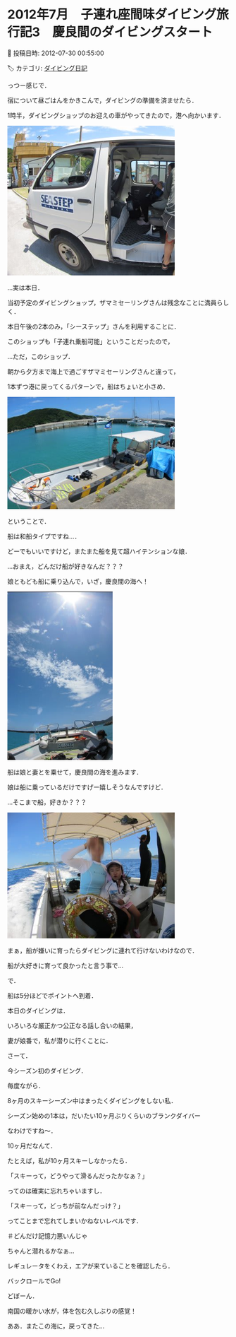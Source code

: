 # 2012年7月　子連れ座間味ダイビング旅行記3　慶良間のダイビングスタート

📅 投稿日時: 2012-07-30 00:55:00

🏷️ カテゴリ: [ダイビング日記](ce3a7a8d424d112fce83ee85c81a0e344.md)

っつー感じで．


宿について昼ごはんをかきこんで，ダイビングの準備を済ませたら．





1時半，ダイビングショップのお迎えの車がやってきたので，港へ向かいます．




![fa433415110aeaf3ce7609847d5f0ad6.jpg](images/fa433415110aeaf3ce7609847d5f0ad6.jpg)




…実は本日．


当初予定のダイビングショップ，ザマミセーリングさんは残念なことに満員らしく．


本日午後の2本のみ，「シーステップ」さんを利用することに．


このショップも「子連れ乗船可能」ということだったので，





…ただ，このショップ．


朝から夕方まで海上で過ごすザマミセーリングさんと違って，


1本ずつ港に戻ってくるパターンで，船はちょいと小さめ．




![6b3de8f18ef596a4032e9d458684e589.jpg](images/6b3de8f18ef596a4032e9d458684e589.jpg)




ということで．


船は和船タイプですね…．





どーでもいいですけど，またまた船を見て超ハイテンションな娘．


…おまえ，どんだけ船が好きなんだ？？？





娘ともども船に乗り込んで，いざ，慶良間の海へ！




![4f3e27858f78c54e3cb651b561ca8df8.jpg](images/4f3e27858f78c54e3cb651b561ca8df8.jpg)




船は娘と妻とを乗せて，慶良間の海を進みます．





娘は船に乗っているだけですげー嬉しそうなんですけど．


…そこまで船，好きか？？？




![dc9d88fb917904cc2d2647f0a2364331.jpg](images/dc9d88fb917904cc2d2647f0a2364331.jpg)




まぁ，船が嫌いに育ったらダイビングに連れて行けないわけなので．


船が大好きに育って良かったと言う事で…





で．


船は5分ほどでポイントへ到着．


本日のダイビングは．


いろいろな厳正かつ公正なる話し合いの結果，


妻が娘番で，私が潜りに行くことに．





さーて．


今シーズン初のダイビング．


毎度ながら．


8ヶ月のスキーシーズン中はまったくダイビングをしない私．


シーズン始めの1本は，だいたい10ヶ月ぶりくらいのブランクダイバー


なわけですね～．





10ヶ月だなんて．


たとえば，私が10ヶ月スキーしなかったら．


「スキーって，どうやって滑るんだったかなぁ？」


ってのは確実に忘れちゃいますし．


「スキーって，どっちが前なんだっけ？」


ってことまで忘れてしまいかねないレベルです．


＃どんだけ記憶力悪いんじゃ





ちゃんと潜れるかなぁ…





レギュレータをくわえ，エアが来ていることを確認したら．


バックロールでGo!





どぼーん．





南国の暖かい水が，体を包む久しぶりの感覚！


ああ．またこの海に，戻ってきた…
